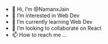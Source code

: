 - 👋 Hi, I’m @NamanxJain
- 👀 I’m interested in Web Dev
- 🌱 I’m currently learning Web Dev
- 💞️ I’m looking to collaborate on React
- 📫 How to reach me ...

<!---
NamanxJain/NamanxJain is a ✨ special ✨ repository because its `README.md` (this file) appears on your GitHub profile.
You can click the Preview link to take a look at your changes.
--->
